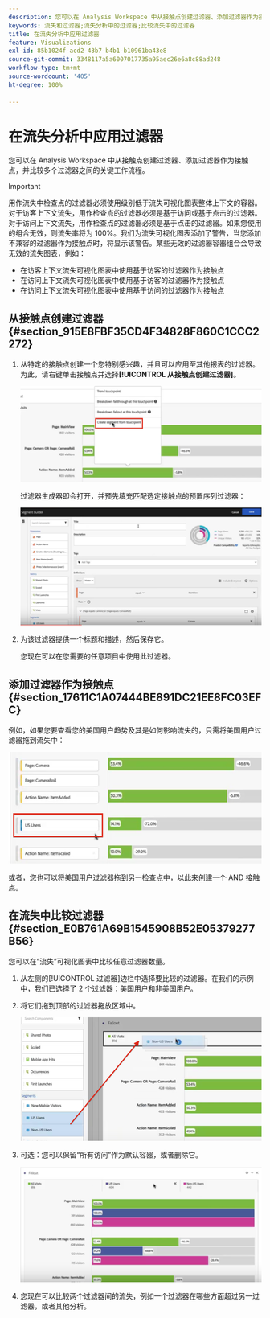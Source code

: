 ```yaml
---
description: 您可以在 Analysis Workspace 中从接触点创建过滤器、添加过滤器作为接触点，并比较多个过滤器之间的关键工作流程。
keywords: 流失和过滤器;流失分析中的过滤器;比较流失中的过滤器
title: 在流失分析中应用过滤器
feature: Visualizations
exl-id: 85b1024f-acd2-43b7-b4b1-b10961ba43e8
source-git-commit: 3348117a5a6007017735a95aec26e6a8c88ad248
workflow-type: tm+mt
source-wordcount: '405'
ht-degree: 100%

---
```


# 在流失分析中应用过滤器

您可以在 Analysis Workspace 中从接触点创建过滤器、添加过滤器作为接触点，并比较多个过滤器之间的关键工作流程。

>[!IMPORTANT]
>
>用作流失中检查点的过滤器必须使用级别低于流失可视化图表整体上下文的容器。对于访客上下文流失，用作检查点的过滤器必须是基于访问或基于点击的过滤器。对于访问上下文流失，用作检查点的过滤器必须是基于点击的过滤器。如果您使用的组合无效，则流失率将为 100%。我们为流失可视化图表添加了警告，当您添加不兼容的过滤器作为接触点时，将显示该警告。某些无效的过滤器容器组合会导致无效的流失图表，例如：

* 在访客上下文流失可视化图表中使用基于访客的过滤器作为接触点
* 在访问上下文流失可视化图表中使用基于访客的过滤器作为接触点
* 在访问上下文流失可视化图表中使用基于访问的过滤器作为接触点

## 从接触点创建过滤器 {#section_915E8FBF35CD4F34828F860C1CCC2272}

1. 从特定的接触点创建一个您特别感兴趣，并且可以应用至其他报表的过滤器。为此，请右键单击接触点并选择&#x200B;**[!UICONTROL 从接触点创建过滤器]**。

   ![](assets/segment-from-touchpoint.png)

   过滤器生成器即会打开，并预先填充匹配选定接触点的预置序列过滤器：

   ![](assets/segment-builder.png)

1. 为该过滤器提供一个标题和描述，然后保存它。

   您现在可以在您需要的任意项目中使用此过滤器。

## 添加过滤器作为接触点 {#section_17611C1A07444BE891DC21EE8FC03EFC}

例如，如果您要查看您的美国用户趋势及其是如何影响流失的，只需将美国用户过滤器拖到流失中：

![](assets/segment-touchpoint.png)

或者，您也可以将美国用户过滤器拖到另一检查点中，以此来创建一个 AND 接触点。

## 在流失中比较过滤器 {#section_E0B761A69B1545908B52E05379277B56}

您可以在“流失”可视化图表中比较任意过滤器数量。

1. 从左侧的[!UICONTROL 过滤器]边栏中选择要比较的过滤器。在我们的示例中，我们已选择了 2 个过滤器：美国用户和非美国用户。
1. 将它们拖到顶部的过滤器拖放区域中。

   ![](assets/segment-drop.png)

1. 可选：您可以保留“所有访问”作为默认容器，或者删除它。

   ![](assets/seg-compare.png)

1. 您现在可以比较两个过滤器间的流失，例如一个过滤器在哪些方面超过另一过滤器，或者其他分析。
